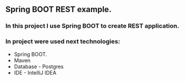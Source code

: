 ## Spring BOOT REST example.

### In this project I use Spring BOOT to create REST application.

### In project were used next technologies:
* Spring BOOT.
* Maven
* Database - Postgres
* IDE - IntelliJ IDEA
    